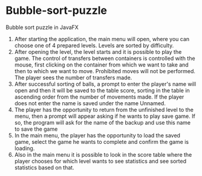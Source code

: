 # Bubble-sort-puzzle
Bubble sort puzzle in JavaFX


1) After starting the application, the main menu will open, where you can choose one
of 4 prepared levels. Levels are sorted by difficulty.
2) After opening the level, the level starts and it is possible to play the game.
The control of transfers between containers is controlled with the mouse, first clicking on the container
from which we want to take and then to which we want to move. Prohibited moves will not be performed.
The player sees the number of transfers made.
3) After successful sorting of balls, a prompt to enter the player's name will open and then it will be saved
to the table score, sorting in the table in ascending order from the number of movements made. If the player does not enter
the name is saved under the name Unnamed.
4) The player has the opportunity to return from the unfinished level to the menu, then a prompt will appear asking if he wants to play
save game. If so, the program will ask for the name of the backup and use this name to save the game
5) In the main menu, the player has the opportunity to load the saved game, select the game he wants to complete and confirm
the game is loading.
6) Also in the main menu it is possible to look in the score table where the player chooses for which level
wants to see statistics and see sorted statistics based on that.
